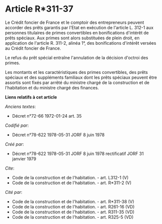 # Article R*311-37

Le Crédit foncier de France et le comptoir des entrepreneurs peuvent accorder des prêts garantis par l'Etat en exécution de
l'article L. 312-1 aux personnes titulaires de primes convertibles en bonifications d'intérêt de prêts spéciaux. Aux primes
sont alors substituées de plein droit, en application de l'article R. 311-2, alinéa 1°, des bonifications d'intérêt versées
au Crédit foncier de France. 

Le refus du prêt spécial entraîne l'annulation de la décision d'octroi des primes. 

Les montants et les caractéristiques des primes convertibles, des prêts spéciaux et des suppléments familiaux dont les prêts
spéciaux peuvent être assortis sont fixés par arrêté du ministre chargé de la construction et de l'habitation et du ministre
chargé des finances.

**Liens relatifs à cet article**

_Anciens textes_:

  - Décret n°72-66 1972-01-24 art. 35

_Codifié par_:

  - Décret n°78-622 1978-05-31 JORF 8 juin 1978

_Créé par_:

  - Décret n°78-622 1978-05-31 JORF 8 juin 1978 rectificatif JORF 31 janvier 1979

_Cite_:

  - Code de la construction et de l'habitation. - art. L312-1 (V)
  - Code de la construction et de l'habitation. - art. R*311-2 (V)

_Cité par_:

  - Code de la construction et de l'habitation. - art. R*311-38 (V)
  - Code de la construction et de l'habitation. - art. R261-16 (VD)
  - Code de la construction et de l'habitation. - art. R311-35 (VD)
  - Code de la construction et de l'habitation. - art. R325-5 (VD)
